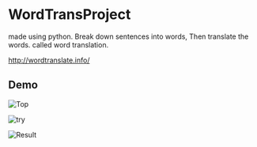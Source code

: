 WordTransProject
====

made using python. Break down sentences into words, Then translate the words. called word translation.

http://wordtranslate.info/

## Demo

![Top](http://wordtranslate.info/DemoImage/top.jpg "top")

![try](http://wordtranslate.info/DemoImage/try.jpg "try")

![Result](http://wordtranslate.info/DemoImage/result.jpg "result")
